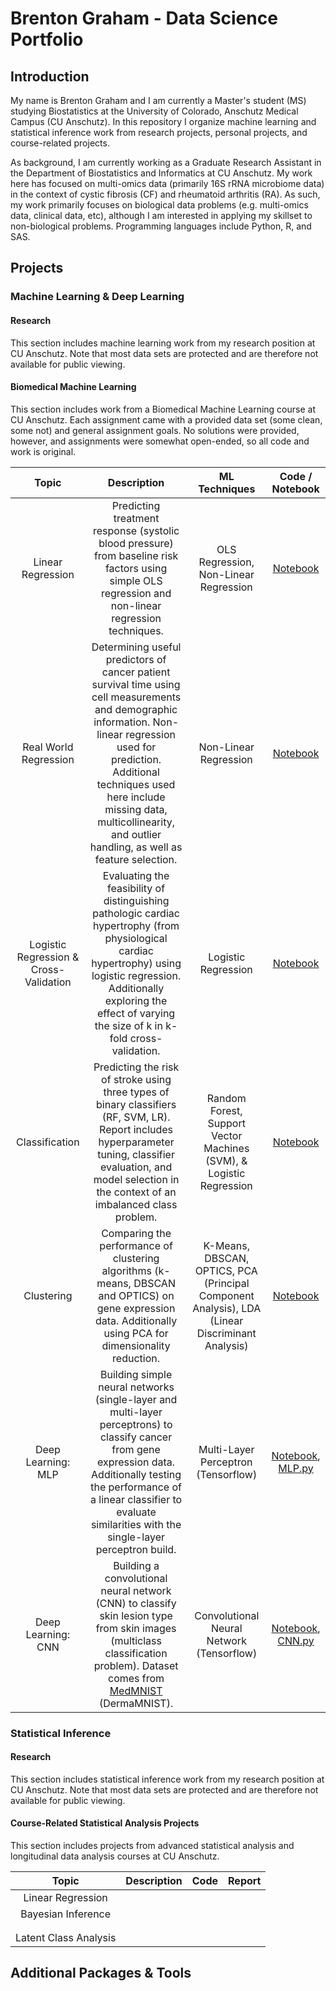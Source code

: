 # Brenton Graham - Data Science Portfolio

## Introduction  
My name is Brenton Graham and I am currently a Master's student (MS) studying Biostatistics at the University of Colorado, Anschutz Medical Campus (CU Anschutz). In this repository I organize machine learning and statistical inference work from research projects, personal projects, and course-related projects. 

As background, I am currently working as a Graduate Research Assistant in the Department of Biostatistics and Informatics at CU Anschutz. My work here has focused on multi-omics data (primarily 16S rRNA microbiome data) in the context of cystic fibrosis (CF) and rheumatoid arthritis (RA). As such, my work primarily focuses on biological data problems (e.g. multi-omics data, clinical data, etc), although I am interested in applying my skillset to non-biological problems. Programming languages include Python, R, and SAS.  

## Projects  
### Machine Learning & Deep Learning
#### Research  
This section includes machine learning work from my research position at CU Anschutz. Note that most data sets are protected and are therefore not available for public viewing.  

#### Biomedical Machine Learning  
This section includes work from a Biomedical Machine Learning course at CU Anschutz. Each assignment came with a provided data set (some clean, some not) and general assignment goals. No solutions were provided, however, and assignments were somewhat open-ended, so all code and work is original.  

| Topic | Description | ML Techniques | Code / Notebook |
| :---: | :---: | :---: | :---: | 
| Linear Regression | Predicting treatment response (systolic blood pressure) from baseline risk factors using simple OLS regression and non-linear regression techniques. | OLS Regression, Non-Linear Regression | [Notebook](https://github.com/BrentonGraham/biomedical-ml-anschutz/blob/main/1.%20Linear%20Regression/LinearRegression.ipynb) |
| Real World Regression | Determining useful predictors of cancer patient survival time using cell measurements and demographic information. Non-linear regression used for prediction. Additional techniques used here include missing data, multicollinearity, and outlier handling, as well as feature selection. | Non-Linear Regression | [Notebook](https://github.com/BrentonGraham/biomedical-ml-anschutz/blob/main/2.%20Real%20World%20Regression/RealWorldRegression.ipynb) |
| Logistic Regression & Cross-Validation | Evaluating the feasibility of distinguishing pathologic cardiac hypertrophy (from physiological cardiac hypertrophy) using logistic regression. Additionally exploring the effect of varying the size of k in k-fold cross-validation. | Logistic Regression | [Notebook](https://github.com/BrentonGraham/biomedical-ml-anschutz/blob/main/3.%20Logistic%20Regression%20%26%20Cross-Validation/LogisticRegression%26CrossValidation.ipynb) |
| Classification | Predicting the risk of stroke using three types of binary classifiers (RF, SVM, LR). Report includes hyperparameter tuning, classifier evaluation, and model selection in the context of an imbalanced class problem. | Random Forest, Support Vector Machines (SVM), & Logistic Regression | [Notebook](https://github.com/BrentonGraham/biomedical-ml-anschutz/tree/main/4.%20Classification%20%26%20Model%20Selection) |
| Clustering | Comparing the performance of clustering algorithms (k-means, DBSCAN and OPTICS) on gene expression data. Additionally using PCA for dimensionality reduction. | K-Means, DBSCAN, OPTICS, PCA (Principal Component Analysis), LDA (Linear Discriminant Analysis) | [Notebook](https://github.com/BrentonGraham/biomedical-ml-anschutz/tree/main/5.%20Clustering) |
| Deep Learning: MLP | Building simple neural networks (single-layer and multi-layer perceptrons) to classify cancer from gene expression data. Additionally testing the performance of a linear classifier to evaluate similarities with the single-layer perceptron build. | Multi-Layer Perceptron (Tensorflow) | [Notebook](https://github.com/BrentonGraham/biomedical-ml-anschutz/blob/main/6.%20Intro%20to%20Deep%20Learning/IntroDeepLearning.ipynb), [MLP.py](https://github.com/BrentonGraham/biomedical-ml-anschutz/blob/main/6.%20Intro%20to%20Deep%20Learning/NN_MultiLayer.py) |
| Deep Learning: CNN | Building a convolutional neural network (CNN) to classify skin lesion type from skin images (multiclass classification problem). Dataset comes from [MedMNIST](https://medmnist.com/) (DermaMNIST). | Convolutional Neural Network (Tensorflow) | [Notebook](https://github.com/BrentonGraham/biomedical-ml-anschutz/blob/main/7.%20Convolutional%20Neural%20Networks/ConvolutionalNeuralNetworks.ipynb), [CNN.py](https://github.com/BrentonGraham/biomedical-ml-anschutz/blob/main/7.%20Convolutional%20Neural%20Networks/ConvNetwork.py) |

### Statistical Inference
#### Research  
This section includes statistical inference work from my research position at CU Anschutz. Note that most data sets are protected and are therefore not available for public viewing.  

#### Course-Related Statistical Analysis Projects 
This section includes projects from advanced statistical analysis and longitudinal data analysis courses at CU Anschutz.  

| Topic | Description | Code | Report |
| :---: | :---: | :---: | :---: | 
| Linear Regression |  | []() | []() |
| Bayesian Inference |  | []() | []() |
|  |  | []() | []() |
|  |  | []() | []() |
| Latent Class Analysis |  | []() | []() |

## Additional Packages & Tools


